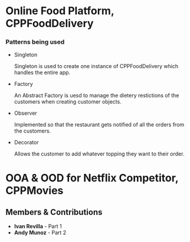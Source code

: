 # Online Food Platform, CPPFoodDelivery

### Patterns being used
* Singleton
    
    Singleton is used to create one instance of CPPFoodDelivery which handles the entire app.

* Factory

    An Abstract Factory is uesd to manage the dietery restictions of the customers when creating customer objects.

* Observer

    Implemented so that the restaurant gets notified of all the orders from the customers. 

* Decorator

    Allows the customer to add whatever topping they want to their order.

# OOA & OOD for Netflix Competitor, CPPMovies

## Members & Contributions
* **Ivan Revilla** - Part 1
* **Andy Munoz** - Part 2
